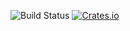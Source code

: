 ![Build Status](https://github.com/keithyin/recfile/actions/workflows/rust.yml/badge.svg)
[![Crates.io](https://img.shields.io/crates/v/recfile.svg)](https://crates.io/crates/recfile)